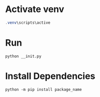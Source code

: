 # Activate venv

```powershell
.venv\scripts\active
```

# Run

```
python __init.py
```

# Install Dependencies

```
python -m pip install package_name
```